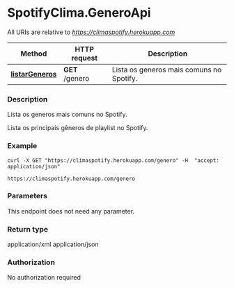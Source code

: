 # SpotifyClima.GeneroApi

All URIs are relative to *https://climaspotify.herokuapp.com*

Method | HTTP request | Description
------------- | ------------- | -------------
[**listarGeneros**](GeneroApi.md#listarGeneros) | **GET** /genero | Lista os generos mais comuns no Spotify.

### Description

Lista os generos mais comuns no Spotify.

Lista os principais gêneros de playlist no Spotify.

### Example

```
curl -X GET "https://climaspotify.herokuapp.com/genero" -H  "accept: application/json"
```

```
https://climaspotify.herokuapp.com/genero
```

### Parameters
This endpoint does not need any parameter.

### Return type

application/xml
application/json

### Authorization

No authorization required

